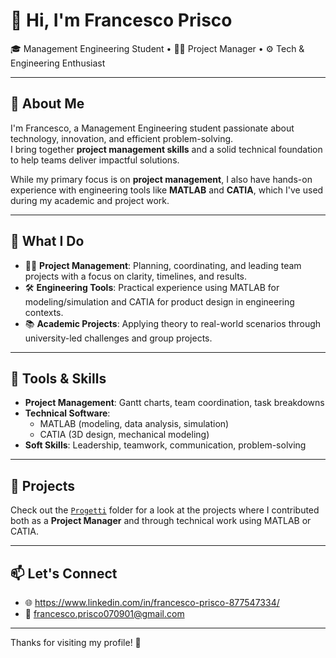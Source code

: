 # 👋 Hi, I'm Francesco Prisco

🎓 Management Engineering Student • 👨‍💼 Project Manager • ⚙️ Tech & Engineering Enthusiast

---

## 📌 About Me

I'm Francesco, a Management Engineering student passionate about technology, innovation, and efficient problem-solving.  
I bring together **project management skills** and a solid technical foundation to help teams deliver impactful solutions.

While my primary focus is on **project management**, I also have hands-on experience with engineering tools like **MATLAB** and **CATIA**, which I've used during my academic and project work.

---

## 🚀 What I Do

- 👨‍💼 **Project Management**: Planning, coordinating, and leading team projects with a focus on clarity, timelines, and results.
- 🛠 **Engineering Tools**: Practical experience using MATLAB for modeling/simulation and CATIA for product design in engineering contexts.
- 📚 **Academic Projects**: Applying theory to real-world scenarios through university-led challenges and group projects.

---

## 💼 Tools & Skills

- **Project Management**: Gantt charts, team coordination, task breakdowns  
- **Technical Software**:  
  - MATLAB (modeling, data analysis, simulation)  
  - CATIA (3D design, mechanical modeling)
- **Soft Skills**: Leadership, teamwork, communication, problem-solving

---

## 📁 Projects

Check out the [`Progetti`](./Progetti) folder for a look at the projects where I contributed both as a **Project Manager** and through technical work using MATLAB or CATIA.

---

## 📫 Let's Connect

- 🌐 https://www.linkedin.com/in/francesco-prisco-877547334/
- 📧 francesco.prisco070901@gmail.com

---

Thanks for visiting my profile! 🚀
